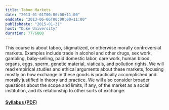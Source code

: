 ```yaml
---
title: Taboo Markets
date: "2013-01-01T00:00:00+11:00"
enddate: "2013-06-06T00:00:00+11:00"
publishdate: "2015-01-31"
host: "Duke University"
duration: 7776000
---
```


This course is about taboo, stigmatized, or otherwise morally controversial markets. Examples include trade in alcohol and other drugs, sex work, gambling, baby-selling, paid domestic labor, care work, human blood, organs, eggs, sperm, genetic material, viaticals, and pollution rights. We will read empirical studies and ethical arguments about these markets, focusing mostly on how exchange in these goods is practically accomplished and morally justified in theory and practice. We will also consider broader questions about the scope and limits, if any, of the market as a social institution, and its relationship to other sorts of exchange.

#### [Syllabus (PDF)](http://kieranhealy.org/files/teaching/taboo-markets.pdf)
